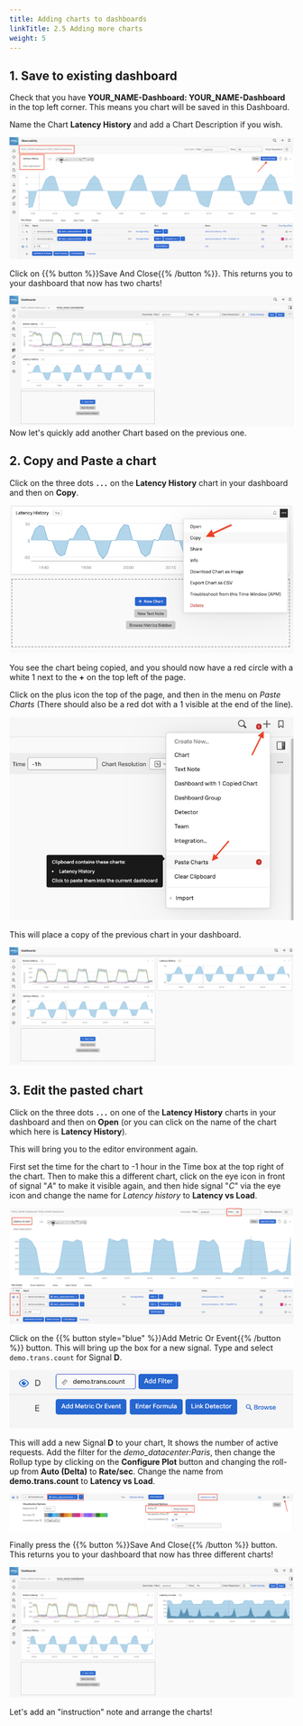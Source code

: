 ```yaml
---
title: Adding charts to dashboards
linkTitle: 2.5 Adding more charts
weight: 5
---
```


## 1. Save to existing dashboard

Check that you have **YOUR_NAME-Dashboard: YOUR_NAME-Dashboard** in the top left corner. This means you chart will be saved in this Dashboard.

Name the Chart **Latency History** and add a Chart Description if you wish.

![Save Chart 1](../../images/M-MoreCharts-1.png)

Click on {{% button %}}Save And Close{{% /button %}}. This returns you to your dashboard that now has two charts!

![Save Chart 2](../../images/M-MoreCharts-2.png)
Now let's quickly add another Chart based on the previous one.

## 2. Copy and Paste a chart

Click on the three dots **`...`** on the **Latency History** chart in your dashboard and then on **Copy**.

![Copy chart](../../images/M-MoreCharts-3.png)

You see the chart being copied, and you should now have a red circle with a white 1 next to the **+** on the top left of the page.

Click on the plus icon the top of the page, and then in the menu on *Paste Charts* (There should also be a red dot with a 1 visible at the end of the line).

![Past charts](../../images/M-MoreCharts-5.png)

This will place a copy of the previous chart in your dashboard.

![Three Dashboard](../../images/M-MoreCharts-6.png)

## 3. Edit the pasted chart

Click on the three dots **`...`** on one of the **Latency History** charts in your dashboard and then on **Open** (or you can click on the name of the chart which here is **Latency History**).

This will bring you to the editor environment again.

First set the time for the chart to -1 hour in the Time box at the top right of the chart. Then to make this a different chart, click on the eye icon in front of signal "*A*" to make it visible again, and then hide signal "*C*" via the eye icon and change the name for *Latency history* to **Latency vs Load**.

![Set Visibility](../../images/M-MoreCharts-7.png)

Click on the {{% button style="blue" %}}Add Metric Or Event{{% /button %}} button. This will bring up the box for a new signal. Type and select `demo.trans.count` for Signal **D**.

![Dashboard Info](../../images/M-MoreCharts-8.png)

This will add a new Signal **D** to your chart, It shows the number of active requests. Add the filter for the *demo_datacenter:Paris*, then change the Rollup type by clicking on the **Configure Plot** button and changing the roll-up from **Auto (Delta)** to **Rate/sec**. Change the name from **demo.trans.count** to **Latency vs Load**.

![rollup change](../../images/M-MoreCharts-9.png)

Finally press the {{% button %}}Save And Close{{% /button %}} button. This returns you to your dashboard that now has three different charts!

![three charts](../../images/M-MoreCharts-10.png)

Let's add an "instruction" note and arrange the charts!

